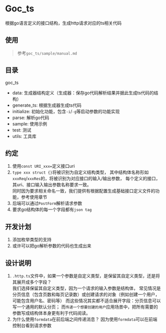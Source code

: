 # Goc_ts

根据go语言定义的接口结构，生成http请求对应的ts相关代码

## 使用

> 参考`goc_ts/sample/manual.md`

## 目录

goc_ts

- data: 生成器结构定义（生成器：保存go代码解析结果并据此生成ts代码的结构）
- generate_ts: 根据生成器生成ts代码
- initialize: 初始化功能，包含`-i`/`-g`等启动参数的功能实现
- parse: 解析go代码
- sample: 使用示例
- test: 测试
- utils: 工具库

## 约定

1. 使用`const URI_xxx=`定义接口uri
2. `type xxx struct {}`将被识别为自定义结构类型，
   其中结构体名称形如`xxxReq`/`xxxRes`的，将被识别为对应接口的输入/输出参数，
   每个定义的接口，其uri、接口输入输出参数名称要求一致。  
   同时因为要求相关命名一致，我们提供有根据配置生成基础接口定义文件的功能，参考使用章节
3. 后端可以通过`PostForm`解析请求参数
4. 要求go结构体的每一个字段都有`json tag`

## 开发计划

1. 添加枚举类型的支持
2. 或许可以把go解析参数的代码也生成出来

## 设计说明

1. `.http.ts`文件中，如果一个参数是自定义类型，是保留其自定义类型，还是将其展开成多个字段？  
我们选择保留其自定义类型，因为一个请求的输入参数是结构体，
常见情况是分页信息（包含页数和每页记录数）或创建请求的对象（例如创建一个用户，可能包含用户名、密码等）
而这些情况其实都不适合展开字段：分页信息可以写一个通用的默认分页；
而`传递一个想要创建的用户`应用场景中，把所有需要的参数写成结构体本身更有利于代码阅读。
2. 为什么使用`formdata`在前后端之间传递消息？
因为使用`formdata`可以在前端控制台看到请求参数
